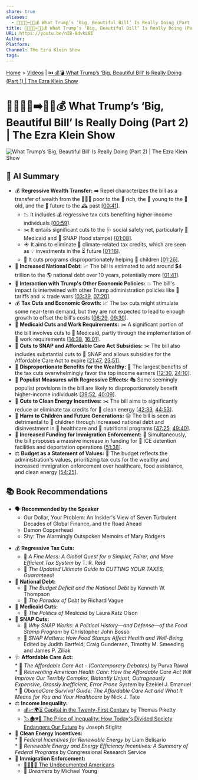 ```yaml
---
share: true
aliases:
  - 👹👶🏼💸➡️👴🏻💰 What Trump’s ‘Big, Beautiful Bill’ Is Really Doing (Part 2) | The Ezra Klein Show
title: 👹👶🏼💸➡️👴🏻💰 What Trump’s ‘Big, Beautiful Bill’ Is Really Doing (Part 2) | The Ezra Klein Show
URL: https://youtu.be/nIB-8dvkL8I
Author: 
Platform: 
Channel: The Ezra Klein Show
tags: 
---
```

[Home](../index.md) > [Videos](./index.md) | [⏮️ 💰💣 What Trump’s ‘Big, Beautiful Bill’ Is Really Doing (Part 1) | The Ezra Klein Show](./what-trumps-big-beautiful-bill-is-really-doing-part-1-the-ezra-klein-show.md)  
# 👹👶🏼💸➡️👴🏻💰 What Trump’s ‘Big, Beautiful Bill’ Is Really Doing (Part 2) | The Ezra Klein Show  
![What Trump’s ‘Big, Beautiful Bill’ Is Really Doing (Part 2) | The Ezra Klein Show](https://youtu.be/nIB-8dvkL8I)  
  
## 🤖 AI Summary  
* 💰 **Regressive Wealth Transfer:** ➡️ Repel characterizes the bill as a transfer of wealth from the 🧑‍🤝‍🧑 poor to the 🤑 rich, the 👶 young to the 👴 old, and the 🔮 future to the 🕰️ past \[[00:41](http://www.youtube.com/watch?v=nIB-8dvkL8I&t=41)\].  
    * 📉 It includes 💰 regressive tax cuts benefiting higher-income individuals \[[00:59](http://www.youtube.com/watch?v=nIB-8dvkL8I&t=59)\].  
    * ✂️ It entails significant cuts to the 🩺 social safety net, particularly 🏥 Medicaid and 🍔 SNAP (food stamps) \[[01:08](http://www.youtube.com/watch?v=nIB-8dvkL8I&t=68)\].  
    * ☀️ It aims to eliminate 🍃 climate-related tax credits, which are seen as 💡 investments in the ⏳ future \[[01:16](http://www.youtube.com/watch?v=nIB-8dvkL8I&t=76)\].  
    * 👧 It cuts programs disproportionately helping 👶 children \[[01:26](http://www.youtube.com/watch?v=nIB-8dvkL8I&t=86)\].  
* 💸 **Increased National Debt:** 📈 The bill is estimated to add around 💲4 trillion to the 🌎 national debt over 10 years, potentially more \[[01:41](http://www.youtube.com/watch?v=nIB-8dvkL8I&t=101)\].  
* 🤝 **Interaction with Trump's Other Economic Policies:** 💥 The bill's impact is intertwined with other Trump administration policies like 🧱 tariffs and ⚔️ trade wars \[[03:39](http://www.youtube.com/watch?v=nIB-8dvkL8I&t=219), [07:20](http://www.youtube.com/watch?v=nIB-8dvkL8I&t=440)\].  
* 💰 **Tax Cuts and Economic Growth:** 📈 The tax cuts might stimulate some near-term demand, but they are not expected to lead to enough growth to offset the bill's costs \[[08:29](http://www.youtube.com/watch?v=nIB-8dvkL8I&t=509), [09:30](http://www.youtube.com/watch?v=nIB-8dvkL8I&t=570)\].  
* 🏥 **Medicaid Cuts and Work Requirements:** ✂️ A significant portion of the bill involves cuts to 🏥 Medicaid, partly through the implementation of 💼 work requirements \[[14:38](http://www.youtube.com/watch?v=nIB-8dvkL8I&t=878), [16:01](http://www.youtube.com/watch?v=nIB-8dvkL8I&t=961)\].  
* 🍔 **Cuts to SNAP and Affordable Care Act Subsidies:** ✂️ The bill also includes substantial cuts to 🍔 SNAP and allows subsidies for the Affordable Care Act to expire \[[21:47](http://www.youtube.com/watch?v=nIB-8dvkL8I&t=1307), [23:51](http://www.youtube.com/watch?v=nIB-8dvkL8I&t=1431)\].  
* 🤑 **Disproportionate Benefits for the Wealthy:** 🥇 The largest benefits of the tax cuts overwhelmingly favor the top income earners \[[12:30](http://www.youtube.com/watch?v=nIB-8dvkL8I&t=750), [24:10](http://www.youtube.com/watch?v=nIB-8dvkL8I&t=1450)\].  
* 🤔 **Populist Measures with Regressive Effects:** 🎭 Some seemingly populist provisions in the bill are likely to disproportionately benefit higher-income individuals \[[39:52](http://www.youtube.com/watch?v=nIB-8dvkL8I&t=2392), [40:09](http://www.youtube.com/watch?v=nIB-8dvkL8I&t=2409)\].  
* 🍃 **Cuts to Clean Energy Incentives:** ✂️ The bill aims to significantly reduce or eliminate tax credits for 🔋 clean energy \[[42:33](http://www.youtube.com/watch?v=nIB-8dvkL8I&t=2553), [44:53](http://www.youtube.com/watch?v=nIB-8dvkL8I&t=2693)\].  
* 👶 **Harm to Children and Future Generations:** 😥 The bill is seen as detrimental to 👶 children through increased national debt and disinvestment in 🏥 healthcare and 🍎 nutritional programs \[[47:25](http://www.youtube.com/watch?v=nIB-8dvkL8I&t=2845), [49:40](http://www.youtube.com/watch?v=nIB-8dvkL8I&t=2980)\].  
* 👮 **Increased Funding for Immigration Enforcement:** 🚧 Simultaneously, the bill proposes a massive increase in funding for 🛂 ICE detention facilities and deportation operations \[[51:38](http://www.youtube.com/watch?v=nIB-8dvkL8I&t=3098)\].  
* ⚖️ **Budget as a Statement of Values:** 📢 The budget reflects the administration's values, prioritizing tax cuts for the wealthy and increased immigration enforcement over healthcare, food assistance, and clean energy \[[54:25](http://www.youtube.com/watch?v=nIB-8dvkL8I&t=3265)\].  
  
## 📚 Book Recommendations  
- 🗣️ **Recommended by the Speaker**  
    - Our Dollar, Your Problem: An Insider's View of Seven Turbulent Decades of Global Finance, and the Road Ahead  
    - Demon Copperhead  
    - Shy: The Alarmingly Outspoken Memoirs of Mary Rodgers  
* 💰 **Regressive Tax Cuts:**  
    * 📖 *A Fine Mess: A Global Quest for a Simpler, Fairer, and More Efficient Tax System* by T. R. Reid  
    * 📖 *The Updated Ultimate Guide to CUTTING YOUR TAXES, Guaranteed!*  
* 💸 **National Debt:**  
    * 📖 *The Budget Deficit and the National Debt* by Kenneth W. Thompson  
    * 📖 *The Paradox of Debt* by Richard Vague  
* 🏥 **Medicaid Cuts:**  
     * 📖 *The Politics of Medicaid* by Laura Katz Olson  
* 🍔 **SNAP Cuts:**  
    * 📖 *Why SNAP Works: A Political History—and Defense—of the Food Stamp Program* by Christopher John Bosso  
    * 📖 *SNAP Matters: How Food Stamps Affect Health and Well-Being* Edited by Judith Bartfeld, Craig Gundersen, Timothy M. Smeeding and James P. Ziliak  
* 🩺 **Affordable Care Act:**  
        * 📖 *The Affordable Care Act - (Contemporary Debates)* by Purva Rawal  
        * 📖 *Reinventing American Health Care: How the Affordable Care Act Will Improve Our Terribly Complex, Blatantly Unjust, Outrageously Expensive, Grossly Inefficient, Error Prone System* by Ezekiel J. Emanuel  
        * 📖 *ObamaCare Survival Guide: The Affordable Care Act and What It Means for You and Your Healthcare* by Nick J. Tate  
* ⚖️ **Income Inequality:**  
    * [💰📈🌍⏳ Capital in the Twenty-First Century](../books/capital-in-the-twenty-first-century.md) by Thomas Piketty  
    * [🏷️🏚️💔🏰 The Price of Inequality: How Today's Divided Society Endangers Our Future](../books/the-price-of-inequality-how-todays-divided-society-endangers-our-future.md) by Joseph Stiglitz  
* 🍃 **Clean Energy Incentives:**  
        * 📖 *Federal Incentives for Renewable Energy* by Liam Belisario  
        * 📖 *Renewable Energy and Energy Efficiency Incentives: A Summary of Federal Programs* by Congressional Research Service  
* 🛂 **Immigration Enforcement:**  
    * [🚫📄🇺🇸 The Undocumented Americans](../books/the-undocumented-americans.md)  
    * 📖 *Dreamers* by Michael Young